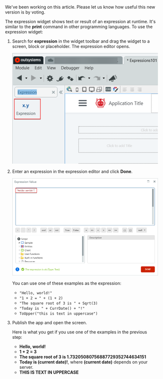 <div class="info" markdown="1">

We've been working on this article. Please let us know how useful this new version is by voting.

</div>

The expression widget shows text or result of an expression at runtime. It's similar to the **print** command in other programming languages. To use the expression widget:

1. Search for **expression** in the widget toolbar and drag the widget to a screen, block or placeholder. The expression editor opens.

    ![Expression widget](images/expression-widget-ss.png?width=400)

1. Enter an expression in the expression editor and click **Done**.

    ![An expression in the expression editor](images/expression-editor-ss.png?width=600)
    
    You can use one of these examples as the expression:
   
    * `"Hello, world!"`
    * `"1 + 2 = " + (1 + 2)`
    * `"The square root of 3 is " + Sqrt(3)`
    * `"Today is " + CurrDate() + "!" `
    * `ToUpper("this is text in uppercase")`


1. Publish the app and open the screen.

    Here is what you get if you use one of the examples in the previous step:

    * **Hello, world!**
    * **1 + 2 = 3**
    * **The square root of 3 is 1.73205080756887729352744634151**
    * **Today is (current date)!**, where **(current date)** depends on your server. 
    * **THIS IS TEXT IN UPPERCASE**


